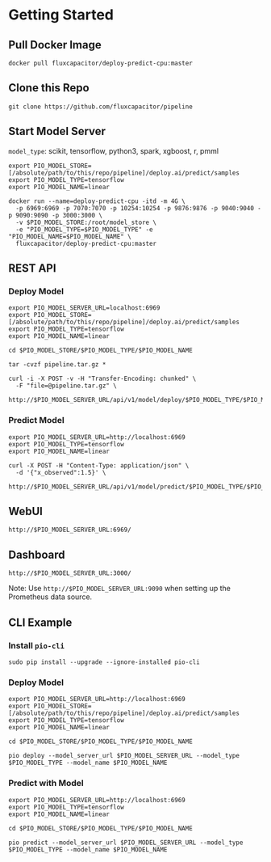 # Getting Started 

## Pull Docker Image 
```
docker pull fluxcapacitor/deploy-predict-cpu:master
```

## Clone this Repo
```
git clone https://github.com/fluxcapacitor/pipeline
```

## Start Model Server
`model_type`: scikit, tensorflow, python3, spark, xgboost, r, pmml
```
export PIO_MODEL_STORE=[/absolute/path/to/this/repo/pipeline]/deploy.ai/predict/samples
export PIO_MODEL_TYPE=tensorflow
export PIO_MODEL_NAME=linear
```
```
docker run --name=deploy-predict-cpu -itd -m 4G \
  -p 6969:6969 -p 7070:7070 -p 10254:10254 -p 9876:9876 -p 9040:9040 -p 9090:9090 -p 3000:3000 \
  -v $PIO_MODEL_STORE:/root/model_store \
  -e "PIO_MODEL_TYPE=$PIO_MODEL_TYPE" -e "PIO_MODEL_NAME=$PIO_MODEL_NAME" \
  fluxcapacitor/deploy-predict-cpu:master
```

## REST API
### Deploy Model
```
export PIO_MODEL_SERVER_URL=localhost:6969
export PIO_MODEL_STORE=[/absolute/path/to/this/repo/pipeline]/deploy.ai/predict/samples
export PIO_MODEL_TYPE=tensorflow
export PIO_MODEL_NAME=linear
```
```
cd $PIO_MODEL_STORE/$PIO_MODEL_TYPE/$PIO_MODEL_NAME

tar -cvzf pipeline.tar.gz *
```
```
curl -i -X POST -v -H "Transfer-Encoding: chunked" \
  -F "file=@pipeline.tar.gz" \
  http://$PIO_MODEL_SERVER_URL/api/v1/model/deploy/$PIO_MODEL_TYPE/$PIO_MODEL_NAME
```

### Predict Model
```
export PIO_MODEL_SERVER_URL=http://localhost:6969
export PIO_MODEL_TYPE=tensorflow
export PIO_MODEL_NAME=linear
```
```
curl -X POST -H "Content-Type: application/json" \
  -d '{"x_observed":1.5}' \
  http://$PIO_MODEL_SERVER_URL/api/v1/model/predict/$PIO_MODEL_TYPE/$PIO_MODEL_NAME
```

## WebUI 
```
http://$PIO_MODEL_SERVER_URL:6969/
```

## Dashboard
```
http://$PIO_MODEL_SERVER_URL:3000/
```
Note:  Use `http://$PIO_MODEL_SERVER_URL:9090` when setting up the Prometheus data source.


## CLI Example
### Install `pio-cli`
```
sudo pip install --upgrade --ignore-installed pio-cli
```

### Deploy Model
```
export PIO_MODEL_SERVER_URL=http://localhost:6969
export PIO_MODEL_STORE=[/absolute/path/to/this/repo/pipeline]/deploy.ai/predict/samples
export PIO_MODEL_TYPE=tensorflow
export PIO_MODEL_NAME=linear

cd $PIO_MODEL_STORE/$PIO_MODEL_TYPE/$PIO_MODEL_NAME

pio deploy --model_server_url $PIO_MODEL_SERVER_URL --model_type $PIO_MODEL_TYPE --model_name $PIO_MODEL_NAME
```

### Predict with Model
```
export PIO_MODEL_SERVER_URL=http://localhost:6969
export PIO_MODEL_TYPE=tensorflow
export PIO_MODEL_NAME=linear

cd $PIO_MODEL_STORE/$PIO_MODEL_TYPE/$PIO_MODEL_NAME

pio predict --model_server_url $PIO_MODEL_SERVER_URL --model_type $PIO_MODEL_TYPE --model_name $PIO_MODEL_NAME
